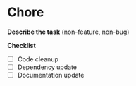 # Chore

**Describe the task** (non-feature, non-bug)

**Checklist**
- [ ] Code cleanup
- [ ] Dependency update
- [ ] Documentation update
